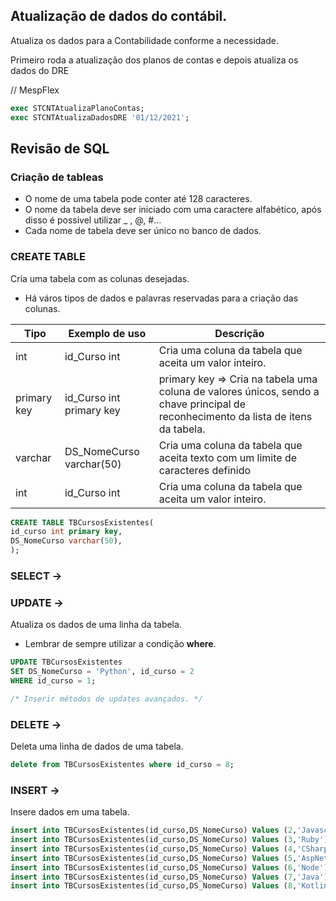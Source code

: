 ## Atualização de dados do contábil.

Atualiza os dados para a Contabilidade conforme a necessidade.

Primeiro roda a atualização dos planos de contas e depois atualiza os dados do DRE

// MespFlex

~~~~sql
exec STCNTAtualizaPlanoContas; 
exec STCNTAtualizaDadosDRE '01/12/2021'; 
~~~~

## Revisão de SQL

### Criação de tableas

 * O nome de uma tabela pode conter até 128 caracteres.
 * O nome da tabela deve ser iniciado com uma caractere alfabético, após disso é possivel utilizar _ , @, #...
 * Cada nome de tabela deve ser único no banco de dados.

### CREATE TABLE

Cria uma tabela com as colunas desejadas.

* Há város tipos de dados e palavras reservadas para a criação das colunas.

Tipo | Exemplo de uso | Descrição
| -- | -- | -- |
int | id_Curso int | Cria uma coluna da tabela que aceita um valor inteiro. 
primary key | id_Curso int primary key | primary key => Cria na tabela uma coluna de valores únicos, sendo a chave principal de reconhecimento da lista de itens da tabela.  
varchar | DS_NomeCurso varchar(50) | Cria uma coluna da tabela que aceita texto com um limite de caracteres definido 
int | id_Curso int | Cria uma coluna da tabela que aceita um valor inteiro. 

~~~~sql
CREATE TABLE TBCursosExistentes(
id_curso int primary key, 
DS_NomeCurso varchar(50), 
); 
~~~~

### SELECT ->

### UPDATE ->

Atualiza os dados de uma linha da tabela.
* Lembrar de sempre utilizar a condição **where**.

~~~~sql
UPDATE TBCursosExistentes
SET DS_NomeCurso = 'Python', id_curso = 2
WHERE id_curso = 1; 
~~~~

~~~~sql
/* Inserir métodos de updates avançados. */
~~~~

### DELETE ->

Deleta uma linha de dados de uma tabela.

~~~~sql
delete from TBCursosExistentes where id_curso = 8; 
~~~~

### INSERT ->

Insere dados em uma tabela.

~~~~sql
insert into TBCursosExistentes(id_curso,DS_NomeCurso) Values (2,'Javascript');
insert into TBCursosExistentes(id_curso,DS_NomeCurso) Values (3,'Ruby');
insert into TBCursosExistentes(id_curso,DS_NomeCurso) Values (4,'CSharp');
insert into TBCursosExistentes(id_curso,DS_NomeCurso) Values (5,'AspNet Core');
insert into TBCursosExistentes(id_curso,DS_NomeCurso) Values (6,'Node');
insert into TBCursosExistentes(id_curso,DS_NomeCurso) Values (7,'Java');
insert into TBCursosExistentes(id_curso,DS_NomeCurso) Values (8,'Kotlin');
~~~~


<!-- ## DECLARE -> 

Declara uma variavel para não precisar executar um comando novamente.

~~~~sql

~~~~ -->